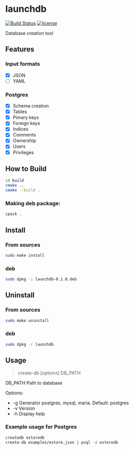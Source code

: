 # launchdb

[![Build Status](https://travis-ci.org/m1nuz/launchdb.svg?branch=master)](https://travis-ci.org/m1nuz/launchdb)
[![license](https://img.shields.io/github/license/mashape/apistatus.svg?maxAge=2592000?style=flat-square)](https://github.com/m1nuz/launchdb/blob/master/LICENSE)

Database creation tool

## Features

### Input formats
- [x] JSON
- [ ] YAML

### Postgres
- [x] Schema creation
- [x] Tables
- [x] Pimary keys
- [x] Foreign keys
- [x] Indices
- [x] Comments
- [x] Ownership
- [x] Users
- [x] Privileges

## How to Build
```sh
cd build
cmake ..
cmake --build .
```
### Making deb package:
```sh
cpack .
```

## Install
### From sources
```sh
sudo make install
```

### deb
```sh
sudo dpkg -i launchdb-0.1.0.deb
```

## Uninstall
### From sources
```sh
sudo make uninstall
```
### deb
```sh
sudo dpkg -r launchdb
```

## Usage
> create-db [options] DB_PATH

DB_PATH Path to database

Options:
- -g Generator postgres, mysql, maria. Default: postgres
- -v Version
- -h Display help

### Example usage for Postgres
```sh
createdb estoredb
create-db examples/estore.json | psql -d estoredb
```
